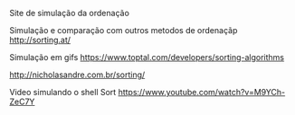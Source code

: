 
Site de simulação da ordenação

Simulação e comparação com outros metodos de ordenaçãp
http://sorting.at/


Simulação em gifs
https://www.toptal.com/developers/sorting-algorithms

http://nicholasandre.com.br/sorting/


Video simulando o shell Sort
https://www.youtube.com/watch?v=M9YCh-ZeC7Y
